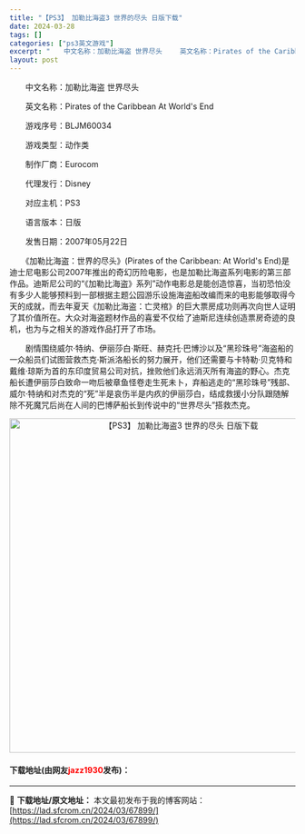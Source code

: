 ```yaml
---
title: "【PS3】 加勒比海盗3 世界的尽头 日版下载"
date: 2024-03-28
tags: []
categories: ["ps3英文游戏"]
excerpt: "　　中文名称：加勒比海盗 世界尽头 　　英文名称：Pirates of the Caribbean At World&#039;s End 　　游戏序号：BLJM60034 　　游戏类型：动作类 　　制作厂商：Eurocom 　　代理发行：Disney 　　对应主机：PS3 　　语言版本：日版 　　发&hellip;"
layout: post
---
```


 <p>　　中文名称：加勒比海盗 世界尽头</p> <p>　　英文名称：Pirates of the Caribbean At World&#39;s End</p> <p>　　游戏序号：BLJM60034</p> <p>　　游戏类型：动作类</p> <p>　　制作厂商：Eurocom</p> <p>　　代理发行：Disney</p> <p>　　对应主机：PS3</p> <p>　　语言版本：日版</p> <p>　　发售日期：2007年05月22日</p> <p>　　《加勒比海盗：世界的尽头》(Pirates of the Caribbean: At World&#39;s End)是迪士尼电影公司2007年推出的奇幻历险电影，也是加勒比海盗系列电影的第三部作品。迪斯尼公司的&ldquo;《加勒比海盗》系列&rdquo;动作电影总是能创造惊喜，当初恐怕没有多少人能够预料到一部根据主题公园游乐设施海盗船改编而来的电影能够取得今天的成就，而去年夏天《加勒比海盗：亡灵棺》的巨大票房成功则再次向世人证明了其价值所在。大众对海盗题材作品的喜爱不仅给了迪斯尼连续创造票房奇迹的良机，也为与之相关的游戏作品打开了市场。</p> <p>　　剧情围绕威尔&middot;特纳、伊丽莎白&middot;斯旺、赫克托&middot;巴博沙以及&ldquo;黑珍珠号&rdquo;海盗船的一众船员们试图营救杰克&middot;斯派洛船长的努力展开，他们还需要与卡特勒&middot;贝克特和戴维&middot;琼斯为首的东印度贸易公司对抗，挫败他们永远消灭所有海盗的野心。杰克船长遭伊丽莎白致命一吻后被章鱼怪卷走生死未卜，弃船逃走的&ldquo;黑珍珠号&rdquo;残部、威尔&middot;特纳和对杰克的&ldquo;死&rdquo;半是哀伤半是内疚的伊丽莎白，结成救援小分队跟随解除不死魔咒后尚在人间的巴博萨船长到传说中的&ldquo;世界尽头&rdquo;搭救杰克。</p> <p align="center"><img align="" border="0" src="https://lad.sfcrom.cn/wp-content/uploads/2024/03/20240328_66051b990e87b.jpg" width="589" alt="【PS3】 加勒比海盗3 世界的尽头 日版下载" /></p> <p><h4>下载地址(由网友<font color="red">jazz1930</font>发布)：</h4></p> 

---
📖 **下载地址/原文地址：** 本文最初发布于我的博客网站：[https://lad.sfcrom.cn/2024/03/67899/](https://lad.sfcrom.cn/2024/03/67899/)
